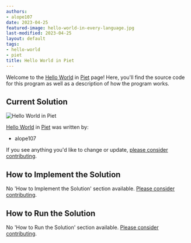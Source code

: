 ```yaml
---
authors:
- alope107
date: 2023-04-25
featured-image: hello-world-in-every-language.jpg
last-modified: 2023-04-25
layout: default
tags:
- hello-world
- piet
title: Hello World in Piet
---
```


Welcome to the [Hello World](https://sampleprograms.io/projects/hello-world) in [Piet](https://sampleprograms.io/languages/piet) page! Here, you'll find the source code for this program as well as a description of how the program works.

## Current Solution

![Hello World in Piet](/projects/hello-world/piet/hello-world.png)

[Hello World](https://sampleprograms.io/projects/hello-world) in [Piet](https://sampleprograms.io/languages/piet) was written by:

- alope107

If you see anything you'd like to change or update, [please consider contributing](https://github.com/TheRenegadeCoder/sample-programs).

## How to Implement the Solution

No 'How to Implement the Solution' section available. [Please consider contributing](https://github.com/TheRenegadeCoder/sample-programs-website).

## How to Run the Solution

No 'How to Run the Solution' section available. [Please consider contributing](https://github.com/TheRenegadeCoder/sample-programs-website).